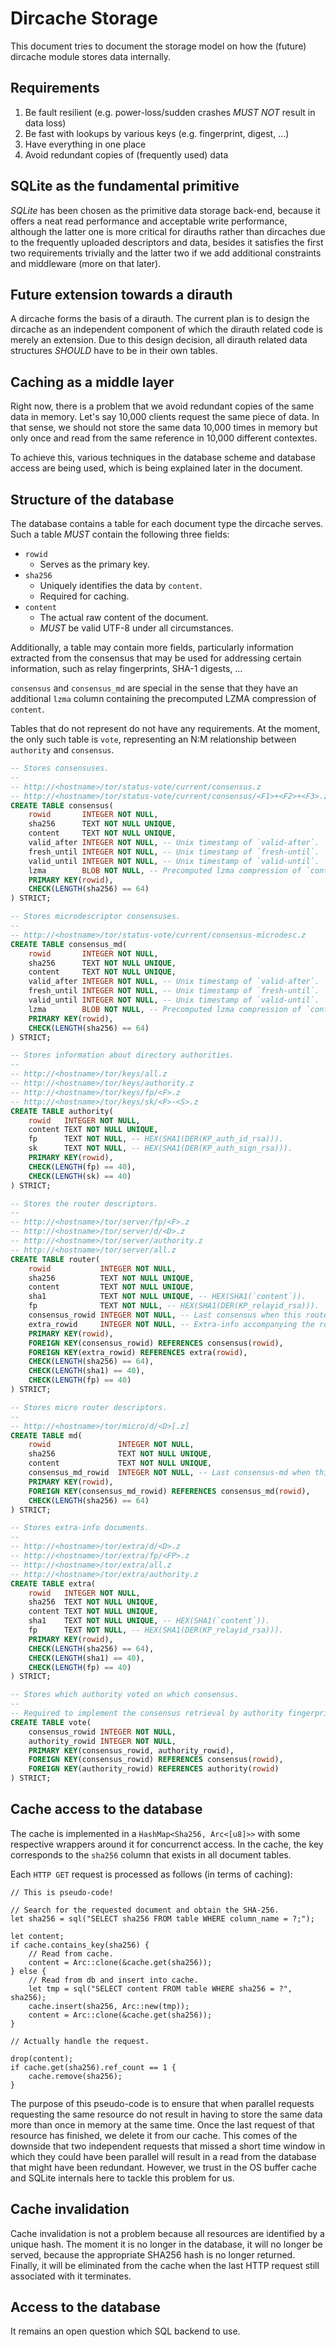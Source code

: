 # Dircache Storage

This document tries to document the storage model on how the (future) dircache
module stores data internally.

## Requirements

1. Be fault resilient (e.g. power-loss/sudden crashes *MUST NOT* result in data loss)
2. Be fast with lookups by various keys (e.g. fingerprint, digest, ...)
3. Have everything in one place
4. Avoid redundant copies of (frequently used) data

## SQLite as the fundamental primitive

*SQLite* has been chosen as the primitive data storage back-end, because it
offers a neat read performance and acceptable write performance, although the
latter one is more critical for dirauths rather than dircaches due to the
frequently uploaded descriptors and data, besides it satisfies the first two
requirements trivially and the latter two if we add additional constraints
and middleware (more on that later).

## Future extension towards a dirauth

A dircache forms the basis of a dirauth.  The current plan is to design the
dircache as an independent component of which the dirauth related code is merely
an extension.  Due to this design decision, all dirauth related data structures
*SHOULD* have to be in their own tables.

## Caching as a middle layer

Right now, there is a problem that we avoid redundant copies of the same data
in memory.  Let's say 10,000 clients request the same piece of data.  In that
sense, we should not store the same data 10,000 times in memory but only once
and read from the same reference in 10,000 different contextes.

To achieve this, various techniques in the database scheme and database access
are being used, which is being explained later in the document.

## Structure of the database

The database contains a table for each document type the dircache serves.
Such a table *MUST* contain the following three fields:
* `rowid`
	* Serves as the primary key.
* `sha256`
	* Uniquely identifies the data by `content`.
	* Required for caching.
* `content`
	* The actual raw content of the document.
	* *MUST* be valid UTF-8 under all circumstances.

Additionally, a table may contain more fields, particularly information
extracted from the consensus that may be used for addressing certain
information, such as relay fingerprints, SHA-1 digests, ...

`consensus` and `consensus_md` are special in the sense that they have an
additional `lzma` column containing the precomputed LZMA compression of
`content`.

Tables that do not represent do not have any requirements.  At the moment, the
only such table is `vote`, representing an N:M relationship between `authority`
and `consensus`.

```sql
-- Stores consensuses.
--
-- http://<hostname>/tor/status-vote/current/consensus.z
-- http://<hostname>/tor/status-vote/current/consensus/<F1>+<F2>+<F3>.z
CREATE TABLE consensus(
	rowid		INTEGER NOT NULL,
	sha256		TEXT NOT NULL UNIQUE,
	content		TEXT NOT NULL UNIQUE,
	valid_after	INTEGER NOT NULL, -- Unix timestamp of `valid-after`.
	fresh_until	INTEGER NOT NULL, -- Unix timestamp of `fresh-until`.
	valid_until	INTEGER NOT NULL, -- Unix timestamp of `valid-until`.
	lzma		BLOB NOT NULL, -- Precomputed lzma compression of `content`.
	PRIMARY KEY(rowid),
	CHECK(LENGTH(sha256) == 64)
) STRICT;

-- Stores microdescriptor consensuses.
--
-- http://<hostname>/tor/status-vote/current/consensus-microdesc.z
CREATE TABLE consensus_md(
	rowid		INTEGER NOT NULL,
	sha256		TEXT NOT NULL UNIQUE,
	content		TEXT NOT NULL UNIQUE,
	valid_after	INTEGER NOT NULL, -- Unix timestamp of `valid-after`.
	fresh_until	INTEGER NOT NULL, -- Unix timestamp of `fresh-until`.
	valid_until	INTEGER NOT NULL, -- Unix timestamp of `valid-until`.
	lzma		BLOB NOT NULL, -- Precomputed lzma compression of `content`.
	PRIMARY KEY(rowid),
	CHECK(LENGTH(sha256) == 64)
) STRICT;

-- Stores information about directory authorities.
--
-- http://<hostname>/tor/keys/all.z
-- http://<hostname>/tor/keys/authority.z
-- http://<hostname>/tor/keys/fp/<F>.z
-- http://<hostname>/tor/keys/sk/<F>-<S>.z
CREATE TABLE authority(
	rowid	INTEGER NOT NULL,
	content	TEXT NOT NULL UNIQUE,
	fp		TEXT NOT NULL, -- HEX(SHA1(DER(KP_auth_id_rsa))).
	sk		TEXT NOT NULL, -- HEX(SHA1(DER(KP_auth_sign_rsa))).
	PRIMARY KEY(rowid),
	CHECK(LENGTH(fp) == 40),
	CHECK(LENGTH(sk) == 40)
) STRICT;

-- Stores the router descriptors.
--
-- http://<hostname>/tor/server/fp/<F>.z
-- http://<hostname>/tor/server/d/<D>.z
-- http://<hostname>/tor/server/authority.z
-- http://<hostname>/tor/server/all.z
CREATE TABLE router(
	rowid			INTEGER NOT NULL,
	sha256			TEXT NOT NULL UNIQUE,
	content			TEXT NOT NULL UNIQUE,
	sha1			TEXT NOT NULL UNIQUE, -- HEX(SHA1(`content`)).
	fp				TEXT NOT NULL, -- HEX(SHA1(DER(KP_relayid_rsa))).
	consensus_rowid	INTEGER NOT NULL, -- Last consensus when this router was seen.
	extra_rowid		INTEGER NOT NULL, -- Extra-info accompanying the router.
	PRIMARY KEY(rowid),
	FOREIGN KEY(consensus_rowid) REFERENCES consensus(rowid),
	FOREIGN KEY(extra_rowid) REFERENCES extra(rowid),
	CHECK(LENGTH(sha256) == 64),
	CHECK(LENGTH(sha1) == 40),
	CHECK(LENGTH(fp) == 40)
) STRICT;

-- Stores micro router descriptors.
--
-- http://<hostname>/tor/micro/d/<D>[.z]
CREATE TABLE md(
	rowid				INTEGER NOT NULL,
	sha256				TEXT NOT NULL UNIQUE,
	content				TEXT NOT NULL UNIQUE,
	consensus_md_rowid	INTEGER NOT NULL, -- Last consensus-md when this md was seen.
	PRIMARY KEY(rowid),
	FOREIGN KEY(consensus_md_rowid) REFERENCES consensus_md(rowid),
	CHECK(LENGTH(sha256) == 64)
) STRICT;

-- Stores extra-info documents.
--
-- http://<hostname>/tor/extra/d/<D>.z
-- http://<hostname>/tor/extra/fp/<FP>.z
-- http://<hostname>/tor/extra/all.z
-- http://<hostname>/tor/extra/authority.z
CREATE TABLE extra(
	rowid	INTEGER NOT NULL,
	sha256	TEXT NOT NULL UNIQUE,
	content	TEXT NOT NULL UNIQUE,
	sha1	TEXT NOT NULL UNIQUE, -- HEX(SHA1(`content`)).
	fp		TEXT NOT NULL, -- HEX(SHA1(DER(KP_relayid_rsa))).
	PRIMARY KEY(rowid),
	CHECK(LENGTH(sha256) == 64),
	CHECK(LENGTH(sha1) == 40),
	CHECK(LENGTH(fp) == 40)
) STRICT;

-- Stores which authority voted on which consensus.
--
-- Required to implement the consensus retrieval by authority fingerprints.
CREATE TABLE vote(
	consensus_rowid	INTEGER NOT NULL,
	authority_rowid	INTEGER NOT NULL,
	PRIMARY KEY(consensus_rowid, authority_rowid),
	FOREIGN KEY(consensus_rowid) REFERENCES consensus(rowid),
	FOREIGN KEY(authority_rowid) REFERENCES authority(rowid)
) STRICT;
```

## Cache access to the database

The cache is implemented in a `HashMap<Sha256, Arc<[u8]>>` with some respective
wrappers around it for concurrenct access.  In the cache, the key corresponds to
the `sha256` column that exists in all document tables.

Each `HTTP GET` request is processed as follows (in terms of caching):
```
// This is pseudo-code!

// Search for the requested document and obtain the SHA-256.
let sha256 = sql("SELECT sha256 FROM table WHERE column_name = ?;");

let content;
if cache.contains_key(sha256) {
	// Read from cache.
	content = Arc::clone(&cache.get(sha256));
} else {
	// Read from db and insert into cache.
	let tmp = sql("SELECT content FROM table WHERE sha256 = ?", sha256);
	cache.insert(sha256, Arc::new(tmp));
	content = Arc::clone(&cache.get(sha256));
}

// Actually handle the request.

drop(content);
if cache.get(sha256).ref_count == 1 {
	cache.remove(sha256);
}
```

The purpose of this pseudo-code is to ensure that when parallel requests
requesting the same resource do not result in having to store the same data
more than once in memory at the same time.  Once the last request of that
resource has finished, we delete it from our cache.  This comes of the downside
that two independent requests that missed a short time window in which they
could have been parallel will result in a read from the database that might have
been redundant.  However, we trust in the OS buffer cache and SQLite internals
here to tackle this problem for us.

## Cache invalidation

Cache invalidation is not a problem because all resources are identified by a
unique hash.  The moment it is no longer in the database, it will no longer
be served, because the appropriate SHA256 hash is no longer returned.  Finally,
it will be eliminated from the cache when the last HTTP request still associated
with it terminates.

## Access to the database

It remains an open question which SQL backend to use.